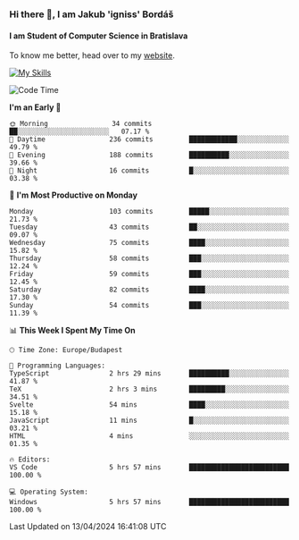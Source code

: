 ### Hi there 👋, I am Jakub 'igniss' Bordáš

#### I am Student of Computer Science in Bratislava
To know me better, head over to my [website](https://bordas.sk).

[![My Skills](https://skillicons.dev/icons?i=js,html,css,figma,svelte,java,kotlin,python,postgresql,typescript,nest,nodejs)](https://bordas.sk)


<!--START_SECTION:waka-->
![Code Time](http://img.shields.io/badge/Code%20Time-1%2C465%20hrs%2029%20mins-blue)

**I'm an Early 🐤** 

```text
🌞 Morning                34 commits          ██░░░░░░░░░░░░░░░░░░░░░░░   07.17 % 
🌆 Daytime                236 commits         ████████████░░░░░░░░░░░░░   49.79 % 
🌃 Evening                188 commits         ██████████░░░░░░░░░░░░░░░   39.66 % 
🌙 Night                  16 commits          █░░░░░░░░░░░░░░░░░░░░░░░░   03.38 % 
```
📅 **I'm Most Productive on Monday** 

```text
Monday                   103 commits         █████░░░░░░░░░░░░░░░░░░░░   21.73 % 
Tuesday                  43 commits          ██░░░░░░░░░░░░░░░░░░░░░░░   09.07 % 
Wednesday                75 commits          ████░░░░░░░░░░░░░░░░░░░░░   15.82 % 
Thursday                 58 commits          ███░░░░░░░░░░░░░░░░░░░░░░   12.24 % 
Friday                   59 commits          ███░░░░░░░░░░░░░░░░░░░░░░   12.45 % 
Saturday                 82 commits          ████░░░░░░░░░░░░░░░░░░░░░   17.30 % 
Sunday                   54 commits          ███░░░░░░░░░░░░░░░░░░░░░░   11.39 % 
```


📊 **This Week I Spent My Time On** 

```text
🕑︎ Time Zone: Europe/Budapest

💬 Programming Languages: 
TypeScript               2 hrs 29 mins       ██████████░░░░░░░░░░░░░░░   41.87 % 
TeX                      2 hrs 3 mins        █████████░░░░░░░░░░░░░░░░   34.51 % 
Svelte                   54 mins             ████░░░░░░░░░░░░░░░░░░░░░   15.18 % 
JavaScript               11 mins             █░░░░░░░░░░░░░░░░░░░░░░░░   03.21 % 
HTML                     4 mins              ░░░░░░░░░░░░░░░░░░░░░░░░░   01.35 % 

🔥 Editors: 
VS Code                  5 hrs 57 mins       █████████████████████████   100.00 % 

💻 Operating System: 
Windows                  5 hrs 57 mins       █████████████████████████   100.00 % 
```


 Last Updated on 13/04/2024 16:41:08 UTC
<!--END_SECTION:waka-->
